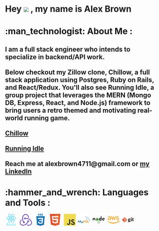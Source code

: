 <h1>
  Hey 
  <img src="https://media.giphy.com/media/hvRJCLFzcasrR4ia7z/giphy.gif" width="30px"/>
  , my name is Alex Brown 
</h1>
<h1>
  :man_technologist: About Me :
</h1>
  <h2>
    I am a full stack engineer who intends to specialize in backend/API work. 
    </br>
    </br> 
    Below checkout my Zillow clone, Chillow, a full stack application using Postgres, Ruby on Rails, and React/Redux. You'll also see Running Idle, a group project that leverages the MERN (Mongo DB, Express, React, and Node.js) framework to bring users 
    a retro themed and motivating real-world running game.
    </br>
    </br>
    <a href="https://chillow-xur2.onrender.com/">Chillow</a>
    </br>
    </br>
    <a href="https://running-idle.onrender.com/">Running Idle</a>
    </br>
    </br>
    Reach me at alexbrown4711@gmail.com or
    <a href="https://www.linkedin.com/in/alex-brown-85a330198/">my LinkedIn</a>
  </h2>
<h1>
  :hammer_and_wrench: Languages and Tools :
</h1>
<div>
  <img src="https://github.com/devicons/devicon/blob/master/icons/react/react-original-wordmark.svg" title="React" alt="React" width="40" height="40"/>&nbsp;
  <img src="https://github.com/devicons/devicon/blob/master/icons/redux/redux-original.svg" title="Redux" alt="Redux " width="40" height="40"/>&nbsp;
  <img src="https://github.com/devicons/devicon/blob/master/icons/css3/css3-plain-wordmark.svg"  title="CSS3" alt="CSS" width="40" height="40"/>&nbsp;
  <img src="https://github.com/devicons/devicon/blob/master/icons/html5/html5-original.svg" title="HTML5" alt="HTML" width="40" height="40"/>&nbsp;
  <img src="https://github.com/devicons/devicon/blob/master/icons/javascript/javascript-original.svg" title="JavaScript" alt="JavaScript" width="40" height="40"/>&nbsp;
  <img src="https://github.com/devicons/devicon/blob/master/icons/mysql/mysql-original-wordmark.svg" title="MySQL"  alt="MySQL" width="40" height="40"/>&nbsp;
  <img src="https://github.com/devicons/devicon/blob/master/icons/nodejs/nodejs-original-wordmark.svg" title="NodeJS" alt="NodeJS" width="40" height="40"/>&nbsp;
  <img src="https://github.com/devicons/devicon/blob/master/icons/amazonwebservices/amazonwebservices-plain-wordmark.svg" title="AWS" alt="AWS" width="40" height="40"/>&nbsp;
  <img src="https://github.com/devicons/devicon/blob/master/icons/git/git-original-wordmark.svg" title="Git" **alt="Git" width="40" height="40"/>
</div>


